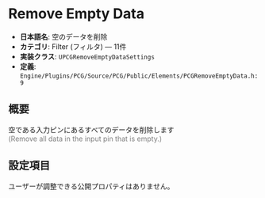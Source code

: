 # Remove Empty Data

- **日本語名**: 空のデータを削除
- **カテゴリ**: Filter (フィルタ) — 11件
- **実装クラス**: `UPCGRemoveEmptyDataSettings`
- **定義**: `Engine/Plugins/PCG/Source/PCG/Public/Elements/PCGRemoveEmptyData.h:9`

## 概要

空である入力ピンにあるすべてのデータを削除します<br><span style='color:gray'>(Remove all data in the input pin that is empty.)</span>

## 設定項目


ユーザーが調整できる公開プロパティはありません。
